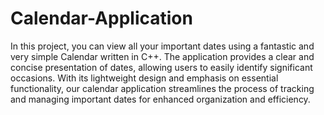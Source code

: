 # Calendar-Application
In this project, you can view all your important dates using a fantastic and very simple Calendar written in C++. The application provides a clear and concise presentation of dates, allowing users to easily identify significant occasions. With its lightweight design and emphasis on essential functionality, our calendar application streamlines the process of tracking and managing important dates for enhanced organization and efficiency.


 
